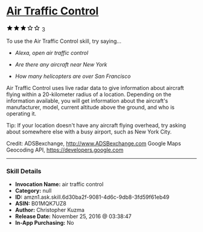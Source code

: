 # [Air Traffic Control](http://alexa.amazon.com/#skills/amzn1.ask.skill.6d30ba2f-9081-4d6c-9db8-3fd59f61eb49)
![3 stars](../../images/ic_star_black_18dp_1x.png)![3 stars](../../images/ic_star_black_18dp_1x.png)![3 stars](../../images/ic_star_black_18dp_1x.png)![3 stars](../../images/ic_star_border_black_18dp_1x.png)![3 stars](../../images/ic_star_border_black_18dp_1x.png) 3

To use the Air Traffic Control skill, try saying...

* *Alexa, open air traffic control*

* *Are there any aircraft near New York*

* *How many helicopters are over San Francisco*

Air Traffic Control uses live radar data to give information about aircraft flying within a 20-kilometer radius of a location. Depending on the information available, you will get information about the aircraft's manufacturer, model, current altitude above the ground, and who is operating it.

Tip: If your location doesn't have any aircraft flying overhead, try asking about somewhere else with a busy airport, such as New York City.

Credit:
ADSBexchange, http://www.ADSBexchange.com
Google Maps Geocoding API, https://developers.google.com

***

### Skill Details

* **Invocation Name:** air traffic control
* **Category:** null
* **ID:** amzn1.ask.skill.6d30ba2f-9081-4d6c-9db8-3fd59f61eb49
* **ASIN:** B01MQK7UZ8
* **Author:** Christopher Kuzma
* **Release Date:** November 25, 2016 @ 03:38:47
* **In-App Purchasing:** No
